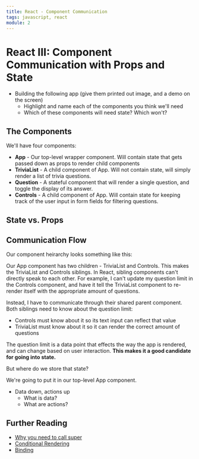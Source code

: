 ```yaml
---
title: React - Component Communication
tags: javascript, react
module: 2
---
```


# React III: Component Communication with Props and State

* Building the following app (give them printed out image, and a demo on the screen)
  * Highlight and name each of the components you think we'll need
  * Which of these components will need state? Which won't?


## The Components

We'll have four components:

* **App** - Our top-level wrapper component. Will contain state that gets passed down as props to render child components
* **TriviaList** - A child component of App. Will not contain state, will simply render a list of trivia questions.
* **Question** - A stateful component that will render a single question, and toggle the display of its answer.
* **Controls** - A child component of App. Will contain state for keeping track of the user input in form fields for filtering questions.

## State vs. Props



## Communication Flow

Our component heirarchy looks something like this:



Our App component has two children - TriviaList and Controls. This makes the TriviaList and Controls siblings. In React, sibling components can't directly speak to each other. For example, I can't update my question limit in the Controls component, and have it tell the TriviaList component to re-render itself with the appropriate amount of questions.

Instead, I have to communicate through their shared parent component. Both siblings need to know about the question limit:

* Controls must know about it so its text input can reflect that value
* TriviaList must know about it so it can render the correct amount of questions

The question limit is a data point that effects the way the app is rendered, and can change based on user interaction. **This makes it a good candidate for going into state.**

But where do we store that state? 

We're going to put it in our top-level App component.



* Data down, actions up
  * What is data?
  * What are actions?





<!-- ## Code Steps

* App.js: Import triviaList
* App.js: add triviaList to state
* App.js: render TriviaList component with questions prop
* TriviaList.js: create component with Question UL
* Question.js: create component LI/P/SPAN
* Question.js: add onClick and toggleAnswer - explain binding
* App.js: import Controls component
* App.js: update state with limit/category
* App.js: render controls component
* Controls.js: create controls component
* Controls.js: add button with onClick
* App.js: add filterQuestions method & pass it down as a prop, bind - explain again
 -->


## Further Reading

* [Why you need to call super](https://stackoverflow.com/questions/40433463/what-does-calling-super-in-a-react-constructor-do)
* [Conditional Rendering](https://reactjs.org/docs/conditional-rendering.html)
* [Binding](https://medium.freecodecamp.org/why-arrow-functions-and-bind-in-reacts-render-are-problematic-f1c08b060e36)
